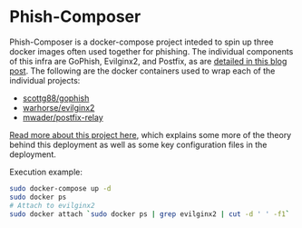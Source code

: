 # Phish-Composer
Phish-Composer is a docker-compose project inteded to spin up three docker images often used together for phishing. The individual components of this infra are GoPhish, Evilginx2, and Postfix, as are [detailed in this blog post](http://lockboxx.blogspot.com/2018/12/gophish-evilginx2-for-phishing.html). The following are the docker containers used to wrap each of the individual projects:

  - [scottg88/gophish](https://hub.docker.com/r/gophish/gophish/dockerfile/)
  - [warhorse/evilginx2](https://hub.docker.com/r/noname22/evilginx2/dockerfile)
  - [mwader/postfix-relay](https://hub.docker.com/r/mwader/postfix-relay/dockerfile)
 

[Read more about this project here](https://lockboxx.blogspot.com/2020/01/gophish-evilginx2-auto-deployment-w.html), which explains some more of the theory behind this deployment as well as some key configuration files in the deployment.


Execution example:
```sh
sudo docker-compose up -d
sudo docker ps
# Attach to evilginx2
sudo docker attach `sudo docker ps | grep evilginx2 | cut -d ' ' -f1`

```